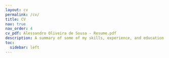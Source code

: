 ```yaml
---
layout: cv
permalink: /cv/
title: CV
nav: true
nav_order: 4
cv_pdf: Alessandro Oliveira de Sousa - Resume.pdf
description: A summary of some of my skills, experience, and education.
toc:
  sidebar: left
---
```


